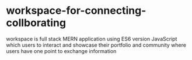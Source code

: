 # workspace-for-connecting-collborating
workspace is full stack MERN application using ES6 version JavaScript which users to interact and showcase their portfolio  and community where users have one point to exchange information
